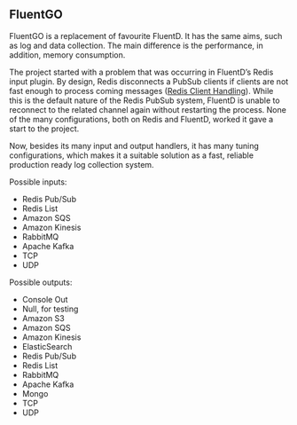 FluentGO
--------

FluentGO is a replacement of favourite FluentD. It has the same aims, such as
log and data collection. The main difference is the performance, in addition,
memory consumption.

The project started with a problem that was occurring in FluentD’s Redis input
plugin. By design, Redis disconnects a PubSub clients if clients are not fast
enough to process coming messages ([Redis Client
Handling](https://redis.io/topics/clients)). While this is the default nature of
the Redis PubSub system, FluentD is unable to reconnect to the related channel
again without restarting the process. None of the many configurations, both on
Redis and FluentD, worked it gave a start to the project.

Now, besides its many input and output handlers, it has many tuning
configurations, which makes it a suitable solution as a fast, reliable
production ready log collection system.

Possible inputs:
* Redis Pub/Sub
* Redis List
* Amazon SQS
* Amazon Kinesis
* RabbitMQ
* Apache Kafka
* TCP
* UDP

Possible outputs:
* Console Out
* Null, for testing
* Amazon S3
* Amazon SQS
* Amazon Kinesis
* ElasticSearch
* Redis Pub/Sub
* Redis List
* RabbitMQ
* Apache Kafka
* Mongo
* TCP
* UDP

